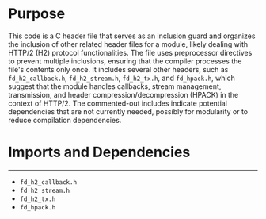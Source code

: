 # Purpose
This code is a C header file that serves as an inclusion guard and organizes the inclusion of other related header files for a module, likely dealing with HTTP/2 (H2) protocol functionalities. The file uses preprocessor directives to prevent multiple inclusions, ensuring that the compiler processes the file's contents only once. It includes several other headers, such as `fd_h2_callback.h`, `fd_h2_stream.h`, `fd_h2_tx.h`, and `fd_hpack.h`, which suggest that the module handles callbacks, stream management, transmission, and header compression/decompression (HPACK) in the context of HTTP/2. The commented-out includes indicate potential dependencies that are not currently needed, possibly for modularity or to reduce compilation dependencies.
# Imports and Dependencies

---
- `fd_h2_callback.h`
- `fd_h2_stream.h`
- `fd_h2_tx.h`
- `fd_hpack.h`


